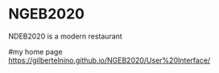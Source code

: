 # NGEB2020
NDEB2020 is a modern restaurant

#my home page
https://gilbertelnino.github.io/NGEB2020/User%20Interface/
